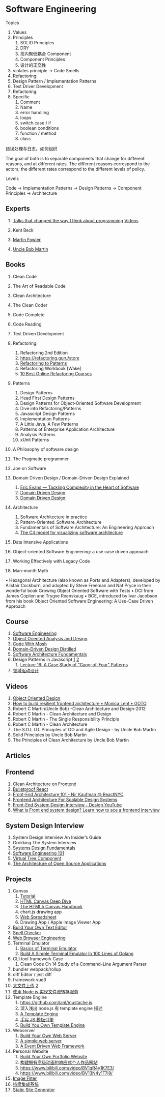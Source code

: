 # Software Engineering

Topics

1. Values
1. Principles
   1. SOLID Principles
   1. DRY
   1. 高内聚低耦合 Component
   1. Component Principles
   1. 设计的正交性
1. violates principle -> Code Smells
1. Refactoring
1. Design Pattern / Implementation Patterns
1. Test Driver Development
1. Refactoring
1. Specific
   1. Comment
   1. Name
   1. error handling
   1. loops
   1. switch case / if
   1. boolean conditions
   1. function / method
   1. class

错误处理与日志，如何组织

The goal of both is to separate components that change for different reasons, and at different rates. The different reasons correspond to the actors; the different rates correspond to the different levels of policy.

Levels

Code -> Implementation Patterns -> Design Patterns -> Component Principles -> Architecture

## Experts

1. [Talks that changed the way I think about programming](http://www.opowell.com/post/talks-that-changed-the-way-i-think-about-programming/) [Videos](https://www.youtube.com/playlist?list=PLpsDi8h3SBE1DO88eNHnI_JEbUyyB6egT)

1. Kent Beck
1. [Martin Fowler](https://martinfowler.com/)
1. [Uncle Bob Martin](http://cleancoder.com/products)

## Books

1. Clean Code
1. The Art of Readable Code
1. Clean Architecture
1. The Clean Coder
1. Code Complete
1. Code Reading
1. Test Driven Development
1. Refactoring
   1. Refactoring 2nd Edition
   1. https://refactoring.guru/store
   1. [Refactoring to Patterns](https://martinfowler.com/books/r2p.html)
   1. Refactoring Workbook [Wake]
   1. [10 Best Online Refactoring Courses](https://www.ooed.org/best-online-courses-to-learn-refactoring/)
1. Patterns
   1. Design Patterns
   1. Head First Design Patterns
   1. Design Patterns for Object-Oriented Software Development
   1. Dive into Refactoring/Patterns
   1. Javascript Design Patterns
   1. Implementation Patterns
   1. A Little Java, A Few Patterns
   1. Patterns of Enterprise Application Architecture
   1. Analysis Patterns
   1. xUnit Patterns
1. A Philosophy of software design
1. The Pragmatic programmer
1. Joe on Software

1. Domain Driven Design / Domain-Driven Design Explained
   1. [Eric Evans — Tackling Complexity in the Heart of Software](https://www.youtube.com/watch?v=dnUFEg68ESM)
   1. [Domain Driven Design](https://www.youtube.com/watch?v=BPAZwFNxgrg)
   1. [Domain Driven Design](https://www.youtube.com/watch?v=RNUn2R7TptM)
1. Architecture
   1. Software Architecture in practice
   1. Pattern-Oriented_Software_Architecture
   1. Fundamentals of Software Architecture: An Engineering Approach
   1. [The C4 model for visualizing software architecture](https://c4model.com/)
1. Data Intensive Applications
1. Object-oriented Software Engineering: a use case driven approach
1. Working Effectively with Legacy Code
1. Man-month Myth

• Hexagonal Architecture (also known as Ports and Adapters), developed by Alistair Cockburn, and adopted by Steve Freeman and Nat Pryce in their wonderful book Growing Object Oriented Software with Tests
• DCI from James Coplien and Trygve Reenskaug
• BCE, introduced by Ivar Jacobson from his book Object Oriented Software
Engineering: A Use-Case Driven Approach

## Course

1. [Software Engineering](https://github.com/Developer-Y/cs-video-courses#software-engineering)
1. [Object Oriented Analysis and Design](https://github.com/Developer-Y/Scalable-Software-Architecture#object-oriented-analysis-and-design)
1. [Code With Mosh](https://www.bilibili.com/video/BV1Te4y1a7oP/)
1. [Domain-Driven Design Distilled](https://www.bilibili.com/video/BV1oS4y1F73g/)
1. [Software Architecture Fundamentals](https://www.bilibili.com/video/BV1pr4y1z7WM/)
1. Design Patterns in Javascript [1](https://www.bilibili.com/video/BV1gm4y1S7rp) [2](https://www.bilibili.com/video/BV17S4y177XZ/)
   1. [Lecture 16: A Case Study of "Gang-of-Four" Patterns](https://www.youtube.com/watch?v=D3y82bppcs0)
1. [领域驱动设计](https://www.bilibili.com/video/BV1Ci4y1978C/)

## Videos

1. [Object Oriented Design](https://www.youtube.com/watch?v=1BVXQ64wI00&list=PLGLfVvz_LVvS5P7khyR4xDp7T9lCk9PgE&index=2)
1. [How to build resilient frontend architecture • Monica Lent • GOTO](https://www.youtube.com/watch?v=TqfbAXCCVwE)
1. Robert C Martin(Uncle Bob) -Clean Architecture and Design-2012
1. Robert C Martin - Clean Architecture and Design
1. Robert C Martin - The Single Responsibility Principle
1. Robert C Martin - Clean Architecture
1. The S.O.L.I.D. Principles of OO and Agile Design - by Uncle Bob Martin
1. Solid Principles by Uncle Bob Martin
1. The Principles of Clean Architecture by Uncle Bob Martin

## Articles

## Frontend

1. [Clean Architecture on Frontend](https://dev.to/bespoyasov/clean-architecture-on-frontend-4311)
1. [Bulletproof React](https://github.com/alan2207/bulletproof-react)
1. [Front-End Architecture 101 - Nir Kaufman @ ReactNYC](https://www.youtube.com/watch?v=o8THlN8hgcw)
1. [Frontend Architecture For Scalable Design Systems](https://www.youtube.com/watch?v=EcyylrGSxDo)
1. [Front-End System Design Interview - Design YouTube](https://www.youtube.com/watch?v=x9NgcwwFp7s)
1. [What is Front end system design? Learn how to ace a frontend interview](https://www.youtube.com/watch?v=XPNMiWyHBAU)

## System Design Interview

1. System Design Interview An Insider’s Guide
1. Grokking The System Interview
1. [Systems Design Fundamentals](https://www.bilibili.com/video/BV1wZ4y1U7uC/)
1. [Software Engineering 101](https://www.bilibili.com/video/BV1F34y1j7Sn/)
1. [Virtual Tree Component](https://www.bilibili.com/video/BV18S4y1J7B7)
1. [The Architecture of Open Source Applications](http://aosabook.org/en/index.html)

## Projects

1. Canvas
   1. [Tutorial](https://developer.mozilla.org/en-US/docs/Web/API/Canvas_API/Tutorial)
   1. [HTML Canvas Deep Dive](https://joshondesign.com/p/books/canvasdeepdive/toc.html)
   1. [The HTML5 Canvas Handbook](https://bucephalus.org/text/CanvasHandbook/CanvasHandbook.html)
   1. chart.js drawing app
   1. [Web Spreadsheet](http://aosabook.org/en/500L/web-spreadsheet.html)
   1. Drawing App / Apple Image Viewer App
1. [Build Your Own Text Editor](https://github.com/codecrafters-io/build-your-own-x#build-your-own-text-editor)
1. [Spell Checker](https://bernhardwenzel.com/articles/clojure-spellchecker/)
1. [Web Browser Engineering](https://browser.engineering/index.html)
1. Terminal Emulator
   1. [Basics of Terminal Emulator](https://www.uninformativ.de/blog/postings/2018-02-24/0/POSTING-en.html)
   1. [Build A Simple Terminal Emulator In 100 Lines of Golang](https://ishuah.com/2021/03/10/build-a-terminal-emulator-in-100-lines-of-go/)
1. CLI tool framework Case
   1. Clean Code Ch 14 Study of a Command-Line Argument Parser
1. bundler webpack/rollup
1. diff Editor / jest diff
1. framework vue3
1. [大文件上传](https://zhuanlan.zhihu.com/p/530254303) [2](https://www.bilibili.com/video/BV1zS4y1B7Eg/)
1. [使用 Node.js 实现文件流转存服务](https://zhuanlan.zhihu.com/p/25367269)
1. Template Engine
   1. https://github.com/janl/mustache.js
   1. 深入浅出 node.js 有 template engine 描述
   1. [A Template Engine](http://aosabook.org/en/500L/a-template-engine.html)
   1. [手写 JS 模板引擎](https://www.bilibili.com/video/BV13t4y1H7ke)
   1. [Build You Own Template Engine](https://github.com/danistefanovic/build-your-own-x#build-your-own-template-engine)
1. Webserver
   1. [Build Your Own Web Server](https://github.com/danistefanovic/build-your-own-x#build-your-own-web-server)
   1. [A simple web server](http://aosabook.org/en/500L/a-simple-web-server.html)
   1. [A Event Driven Web Framework](http://aosabook.org/en/500L/an-event-driven-web-framework.html)
1. Personal Website
   1. [Build Your Own Portfolio Website](https://www.bilibili.com/video/BV1XF411s7Yt)
   1. [构建拥有高级动画的响应式个人作品网站](https://www.bilibili.com/video/BV1xW4y1874Q/)
   1. https://www.bilibili.com/video/BV1qR4y1K7E3/
   1. https://www.bilibili.com/video/BV13N4y1T7i8/
1. [Image Filter](http://aosabook.org/en/500L/making-your-own-image-filters.html)
1. [持续集成系统](http://aosabook.org/en/500L/a-continuous-integration-system.html)
1. [Static Site Generator](https://www.webdevdrops.com/en/build-static-site-generator-nodejs-8969ebe34b22/)
